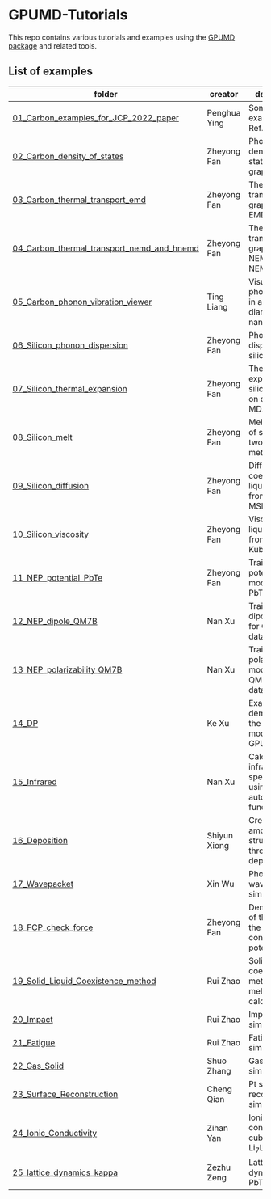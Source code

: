 # GPUMD-Tutorials
This repo contains various tutorials and examples using the [GPUMD package](https://github.com/brucefan1983/GPUMD) and related tools.

## List of examples


| folder                                     | creator       | description                                        |
| ---------------------------------------    | ------------- | ---------------------------------------------------|
| [01_Carbon_examples_for_JCP_2022_paper](examples/01_Carbon_examples_for_JCP_2022_paper)      | Penghua Ying | Some examples for Ref. [1] |
| [02_Carbon_density_of_states](examples/02_Carbon_density_of_states)                | Zheyong Fan   | Phonon density of states of graphene |
| [03_Carbon_thermal_transport_emd](examples/03_Carbon_thermal_transport_emd)            | Zheyong Fan  | Thermal transport in graphene from EMD |
| [04_Carbon_thermal_transport_nemd_and_hnemd](examples/04_Carbon_thermal_transport_nemd_and_hnemd) | Zheyong Fan  | Thermal transport in graphene from NEMD and NEMD |
| [05_Carbon_phonon_vibration_viewer](examples/05_Carbon_phonon_vibration_viewer)          | Ting Liang    | Visualizing the phonon modes in a type of diamond nanowire. |
| [06_Silicon_phonon_dispersion](examples/06_Silicon_phonon_dispersion)               | Zheyong Fan    | Phonon dispersions of silicon.  |
| [07_Silicon_thermal_expansion](examples/07_Silicon_thermal_expansion)               | Zheyong Fan      | Thermal expansion of silicon based on classical MD. |
| [08_Silicon_melt](examples/08_Silicon_melt)                            | Zheyong Fan   |  Melting point of silicon from two-phase method. |
| [09_Silicon_diffusion](examples/09_Silicon_diffusion)                      | Zheyong Fan   |  Diffusion coefficient of liquid silicon from VAC and MSD. |
| [10_Silicon_viscosity](examples/10_Silicon_viscosity)                       | Zheyong Fan   |  Viscosity of liquid silicon from Green-Kubo. |
| [11_NEP_potential_PbTe](examples/11_NEP_potential_PbTe)                      | Zheyong Fan   |  Train a NEP potential model for PbTe. |
| [12_NEP_dipole_QM7B](examples/12_NEP_dipole_QM7B)                         | Nan Xu        |  Train a NEP dipole model for QM7B database. |
| [13_NEP_polarizability_QM7B](examples/13_NEP_polarizability_QM7B)                 | Nan Xu        | Train a NEP polarizability model for QM7B database. |
| [14_DP](examples/14_DP)                                      | Ke Xu         |  Examples demonstrating the use of DP models in GPUMD. |
| [15_Infrared](examples/5_Infrared)                                | Nan Xu        |  Calculating infrared spectrum using dipole autocorrelation function. |
| [16_Deposition](examples/16_Deposition)                              | Shiyun Xiong  |  Creation of amorphous Si structures through atom deposition. |
| [17_Wavepacket](examples/17_Wavepacket)                              | Xin Wu        |  Phonon wavepacket simulation. |
| [18_FCP_check_force](examples/18_FCP_check_force)        | Zheyong Fan        |  Demonstration of the usage of the force constant potential (FCP) |
| [19_Solid_Liquid_Coexistence_method](examples/19_Solid_Liquid_Coexistence_method)        | Rui Zhao        |  Solid-liquid coexistence method for melting point calculation |
| [20_Impact](examples/20_Impact)        | Rui Zhao        |  Impact simulation |
| [21_Fatigue](examples/21_Fatigue)        | Rui Zhao        | Fatigue simulation |
| [22_Gas_Solid](examples/22_Gas_Solid)        | Shuo Zhang        | Gas-Solid simulation |
| [23_Surface_Reconstruction](examples/23_Surface_Reconstruction)        | Cheng Qian        | Pt surface reconstruction simulation |
| [24_Ionic_Conductivity](examples/24_Ionic_Conductivity) | Zihan Yan | Ionic conductivity of cubic Li<sub>7</sub>La<sub>3</sub>Zr<sub>2</sub>O<sub>12</sub> |
| [25_lattice_dynamics_kappa](examples/25_lattice_dynamics_kappa) | Zezhu Zeng | Lattice dynamics for PbTe |
